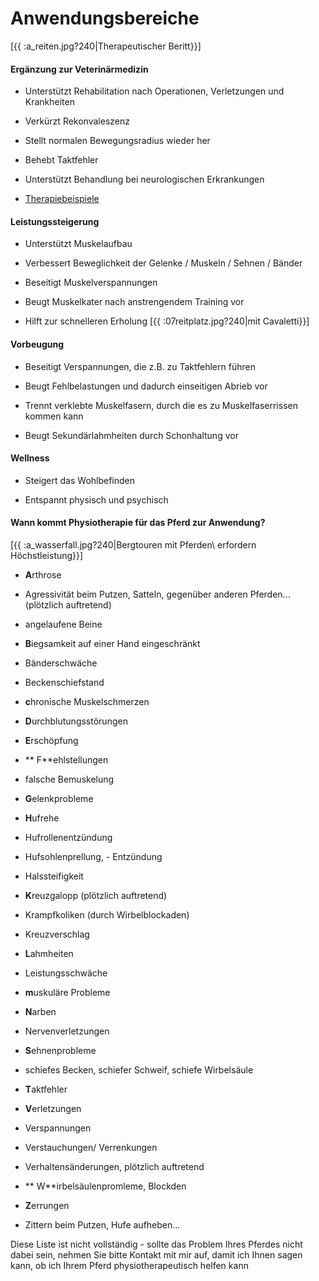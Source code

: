 # Anwendungsbereiche

[{{ :a_reiten.jpg?240|Therapeutischer Beritt}}]

#### Ergänzung zur Veterinärmedizin

*  Unterstützt Rehabilitation nach Operationen, Verletzungen und Krankheiten

*  Verkürzt Rekonvaleszenz

*  Stellt normalen Bewegungsradius wieder her

*  Behebt Taktfehler

*  Unterstützt Behandlung bei neurologischen Erkrankungen

*  [Therapiebeispiele](Beispiele)

#### Leistungssteigerung


*  Unterstützt Muskelaufbau

*  Verbessert Beweglichkeit der Gelenke / Muskeln / Sehnen / Bänder

*  Beseitigt Muskelverspannungen

*  Beugt Muskelkater nach anstrengendem Training vor 

*  Hilft zur schnelleren Erholung
[{{ :07reitplatz.jpg?240|mit Cavaletti}}]
#### Vorbeugung


*  Beseitigt Verspannungen, die z.B. zu Taktfehlern führen

*  Beugt Fehlbelastungen und dadurch einseitigen Abrieb vor

*  Trennt verklebte Muskelfasern, durch die es zu Muskelfaserrissen kommen kann

*  Beugt Sekundärlahmheiten durch Schonhaltung vor

#### Wellness

*  Steigert das Wohlbefinden

*  Entspannt physisch und psychisch

#### Wann kommt Physiotherapie für das Pferd zur Anwendung?

[{{ :a_wasserfall.jpg?240|Bergtouren mit Pferden\\ erfordern Höchstleistung}}]


*  **A**rthrose

*  Agressivität beim Putzen, Satteln, gegenüber anderen Pferden... (plötzlich auftretend)

*  angelaufene Beine

*  **B**iegsamkeit auf einer Hand eingeschränkt

*  Bänderschwäche

*  Beckenschiefstand

*  **c**hronische Muskelschmerzen

*  **D**urchblutungsstörungen

*  **E**rschöpfung

* ** F**ehlstellungen

*  falsche Bemuskelung

*  **G**elenkprobleme

*  **H**ufrehe

*  Hufrollenentzündung

*  Hufsohlenprellung, - Entzündung

*  Halssteifigkeit

*  **K**reuzgalopp (plötzlich auftretend)

*  Krampfkoliken (durch Wirbelblockaden)

*  Kreuzverschlag

*  **L**ahmheiten

*  Leistungsschwäche

*  **m**uskuläre Probleme

*  **N**arben

*  Nervenverletzungen

*  **S**ehnenprobleme

*  schiefes Becken, schiefer Schweif, schiefe Wirbelsäule

*  **T**aktfehler

*  **V**erletzungen

*  Verspannungen

*  Verstauchungen/ Verrenkungen

*  Verhaltensänderungen, plötzlich auftretend

* ** W**irbelsäulenpromleme, Blockden

*  **Z**errungen

*  Zittern beim Putzen, Hufe aufheben...

Diese Liste ist nicht vollständig - sollte das Problem Ihres Pferdes nicht dabei sein, nehmen Sie bitte Kontakt mit mir auf, damit ich Ihnen sagen kann, ob ich Ihrem Pferd physiotherapeutisch helfen kann
